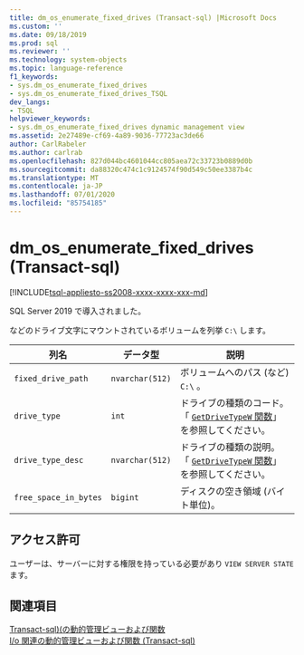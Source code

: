 ```yaml
---
title: dm_os_enumerate_fixed_drives (Transact-sql) |Microsoft Docs
ms.custom: ''
ms.date: 09/18/2019
ms.prod: sql
ms.reviewer: ''
ms.technology: system-objects
ms.topic: language-reference
f1_keywords:
- sys.dm_os_enumerate_fixed_drives
- sys.dm_os_enumerate_fixed_drives_TSQL
dev_langs:
- TSQL
helpviewer_keywords:
- sys.dm_os_enumerate_fixed_drives dynamic management view
ms.assetid: 2e27489e-cf69-4a89-9036-77723ac3de66
author: CarlRabeler
ms.author: carlrab
ms.openlocfilehash: 827d044bc4601044cc805aea72c33723b0889d0b
ms.sourcegitcommit: da88320c474c1c9124574f90d549c50ee3387b4c
ms.translationtype: MT
ms.contentlocale: ja-JP
ms.lasthandoff: 07/01/2020
ms.locfileid: "85754185"
---
```

# <a name="sysdm_os_enumerate_fixed_drives-transact-sql"></a>dm_os_enumerate_fixed_drives (Transact-sql)

[!INCLUDE[tsql-appliesto-ss2008-xxxx-xxxx-xxx-md](../../includes/applies-to-version/sqlserver.md)]

SQL Server 2019 で導入されました。

などのドライブ文字にマウントされているボリュームを列挙 `C:\` します。

|列名|データ型|説明|
|-----------------|---------------|-----------------|  
|`fixed_drive_path`|`nvarchar(512)`|ボリュームへのパス (など) `C:\` 。|  
|`drive_type`|`int`|ドライブの種類のコード。 「 [ `GetDriveTypeW` 関数](/windows/win32/api/fileapi/nf-fileapi-getdrivetypew)」を参照してください。|
|`drive_type_desc`|`nvarchar(512)`|ドライブの種類の説明。 「 [ `GetDriveTypeW` 関数](/windows/win32/api/fileapi/nf-fileapi-getdrivetypew)」を参照してください。|
|`free_space_in_bytes`|`bigint`|ディスクの空き領域 (バイト単位)。|

## <a name="permissions"></a>アクセス許可

ユーザーは、サーバーに対する権限を持っている必要があり `VIEW SERVER STATE` ます。

## <a name="see-also"></a>関連項目  

 [Transact-sql&#41;&#40;の動的管理ビューおよび関数](~/relational-databases/system-dynamic-management-views/system-dynamic-management-views.md)   
 [I/o 関連の動的管理ビューおよび関数 &#40;Transact-sql&#41;](../../relational-databases/system-dynamic-management-views/i-o-related-dynamic-management-views-and-functions-transact-sql.md)  
